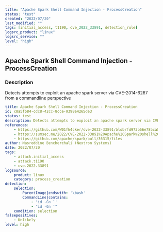 ```yaml
---
title: "Apache Spark Shell Command Injection - ProcessCreation"
status: "test"
created: "2022/07/20"
last_modified: ""
tags: [initial_access, t1190, cve_2022_33891, detection_rule]
logsrc_product: "linux"
logsrc_service: ""
level: "high"
---
```


## Apache Spark Shell Command Injection - ProcessCreation

### Description

Detects attempts to exploit an apache spark server via CVE-2014-6287 from a commandline perspective

```yml
title: Apache Spark Shell Command Injection - ProcessCreation
id: c8a5f584-cdc8-42cc-8cce-0398e4265de3
status: test
description: Detects attempts to exploit an apache spark server via CVE-2014-6287 from a commandline perspective
references:
    - https://github.com/W01fh4cker/cve-2022-33891/blob/fd973b56e78bca8822caa3a2e3cf1b5aff5d0950/cve_2022_33891_poc.py
    - https://sumsec.me/2022/CVE-2022-33891%20Apache%20Spark%20shell%20command%20injection.html
    - https://github.com/apache/spark/pull/36315/files
author: Nasreddine Bencherchali (Nextron Systems)
date: 2022/07/20
tags:
    - attack.initial_access
    - attack.t1190
    - cve.2022.33891
logsource:
    product: linux
    category: process_creation
detection:
    selection:
        ParentImage|endswith: '\bash'
        CommandLine|contains:
            - 'id -Gn `'
            - "id -Gn '"
    condition: selection
falsepositives:
    - Unlikely
level: high

```
